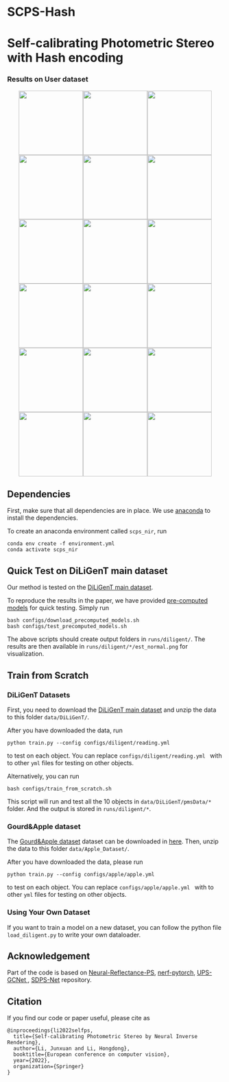 # SCPS-Hash
# Self-calibrating Photometric Stereo with Hash encoding

### Results on User dataset
<p align="center">
    <img src='runs/bottle/rgb.png' height="150"><img src='runs/bottle/normal.png' height="150"><img src='runs/bottle/diffuse.png' height="150">
    <img src='runs/coaster/rgb.png' height="150"><img src='runs/coaster/normal.png' height="150"><img src='runs/coaster/diffuse.png' height="150">
    <img src='runs/gbottle/rgb.png' height="150"><img src='runs/gbottle/normal.png' height="150"><img src='runs/gbottle/diffuse.png' height="150">
    <img src='runs/mug/rgb.png' height="150"><img src='runs/mug/normal.png' height="150"><img src='runs/mug/diffuse.png' height="150">
    <img src='runs/stone/rgb.png' height="150"><img src='runs/stone/normal.png' height="150"><img src='runs/stone/diffuse.png' height="150">
	<img src='runs/wbottle/rgb.png' height="150"><img src='runs/wbottle/normal.png' height="150"><img src='runs/wbottle/diffuse.png' height="150">
</p>

## Dependencies

First, make sure that all dependencies are in place. We use [anaconda](https://www.anaconda.com/) to install the dependencies.

To create an anaconda environment called `scps_nir`, run
```
conda env create -f environment.yml
conda activate scps_nir
```

## Quick Test on DiLiGenT main dataset
Our method is tested on the [DiLiGenT main dataset](https://sites.google.com/site/photometricstereodata/single?authuser=0).

To reproduce the results in the paper, we have provided [pre-computed models](https://www.dropbox.com/s/dws5u3984uw942s/precomputed_models.zip) for quick testing. Simply run
```
bash configs/download_precomputed_models.sh
bash configs/test_precomputed_models.sh
```
The above scripts should create output folders in `runs/diligent/`. The results are then available in `runs/diligent/*/est_normal.png` for visualization.

## Train from Scratch 

### DiLiGenT Datasets

First, you need to download the [DiLiGenT main dataset](https://sites.google.com/site/photometricstereodata/single?authuser=0) and unzip the data to this folder `data/DiLiGenT/`.

After you have downloaded the data, run
```
python train.py --config configs/diligent/reading.yml
```
to test on each object. You can replace `configs/diligent/reading.yml ` with to other `yml` files for testing on other objects.

Alternatively, you can run
```
bash configs/train_from_scratch.sh
```
This script will run and test all the 10 objects in `data/DiLiGenT/pmsData/*` folder. And the output is stored in `runs/diligent/*`.


### Gourd&amp;Apple dataset

The [Gourd&amp;Apple dataset](http://vision.ucsd.edu/~nalldrin/research/cvpr08/datasets/) dataset can be downloaded in [here](http://vision.ucsd.edu/~nalldrin/research/cvpr08/datasets/). Then, unzip the data to this folder `data/Apple_Dataset/`.

After you have downloaded the data, please run

```
python train.py --config configs/apple/apple.yml 
```
to test on each object. You can replace `configs/apple/apple.yml ` with to other `yml` files for testing on other objects.

### Using Your Own Dataset

If you want to train a model on a new dataset, you can follow the python file `load_diligent.py` to write your own dataloader.

## Acknowledgement
Part of the code is based on [Neural-Reflectance-PS](https://github.com/junxuan-li/Neural-Reflectance-PS), [nerf-pytorch](https://github.com/krrish94/nerf-pytorch), [UPS-GCNet
](https://github.com/guanyingc/UPS-GCNet), [SDPS-Net](https://github.com/guanyingc/SDPS-Net) repository.

## Citation
If you find our code or paper useful, please cite as

    @inproceedings{li2022selfps,
      title={Self-calibrating Photometric Stereo by Neural Inverse Rendering},
      author={Li, Junxuan and Li, Hongdong},
      booktitle={European conference on computer vision},
      year={2022},
      organization={Springer}
    }
